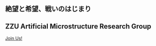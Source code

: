 ## 絶望と希望、戦いのはじまり

## ZZU Artificial Microstructure Research Group
[Join Us!](https://www7.zzu.edu.cn/quantum/ktzjj.htm)
